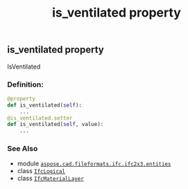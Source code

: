 ﻿---
title: is_ventilated property
second_title: Aspose.CAD for Python via .NET API References
description: 
type: docs
weight: 40
url: /aspose.cad.fileformats.ifc.ifc2x3.entities/ifcmateriallayer/is_ventilated/
is_root: false
---

## is_ventilated property


IsVentilated
### Definition:
```python
@property
def is_ventilated(self):
    ...
@is_ventilated.setter
def is_ventilated(self, value):
    ...
```

### See Also
* module [`aspose.cad.fileformats.ifc.ifc2x3.entities`](../../)
* class [`IfcLogical`](/cad/python-net/aspose.cad.fileformats.ifc.ifc2x3.types/ifclogical)
* class [`IfcMaterialLayer`](/cad/python-net/aspose.cad.fileformats.ifc.ifc2x3.entities/ifcmateriallayer)
